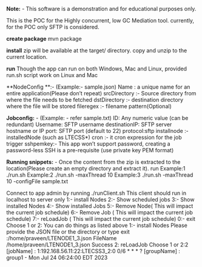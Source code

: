 
**Note:** - This software is a demonstration and for educational purposes only.

This is the POC for the Highly concurrent, low GC Mediation tool. currently, for the POC only SFTP is considered.

**create package**
mvn package

**install**
zip will be available at the target/ directory. copy and unzip to the current location.

**run**
Though the app can run on both Windows, Mac and Linux, provided run.sh script work  on Linux and Mac

**NodeConfig **:- (Example:- sample.json)
Name : a unique name for an entire application(Please don’t repeat)
srcDirectory :- Source directory from where the file needs to be fetched
dstDirectory :- destination directory where the file will be stored
fileregex :- filename pattern(Optional)



**Jobconfig:** - (Example: - refer sample.txt)
ID: Any numeric value (can be redundant)
Username: SFTP username
destinationIP: SFTP server hostname or IP
port: SFTP port (default to 22)
protocol:sftp
installnode :-  installedNode (such as LTECSS*)
cron :- it cron expression for the job trigger
sshpemkey:- This app won’t support password, creating a password-less SSH is a pre-requisite (use private key PEM format)



**Running snippets:** -
Once the content from the zip is extracted to the location(Please create an empty directory and extract it). run
                Example:1 ./run.sh
                Example:2 ./run.sh -maxThread 10
                Example:3 ./run.sh -maxThread 10 -configFile  sample.txt

Connect to app admin by running ./runClient.sh
This client should  run in localhost to server only
1:- install Nodes
2:- Show scheduled jobs
3:- Show installed Nodes
4:- Show installed Jobs
5:- Remove Node( This will impact the current job schedule)
6:- Remove Job ( This will impact the current job schedule)
7:- reLoadJob ( This will impact the current job schedule)
0:- exit
Choose 1 or 2:
You can do things as listed above
	1:- install Nodes
	Please provide the JSON file or the directory or type exit :/home/praveen/LTENODE1_3.json
FileName /home/praveen/LTENODE1_3.json
Success
2: reLoadJob
Choose 1 or 2:2
[jobName] : 1:192.168.56.11:22:LTECSS3_2:0 0/6 * * * ? [groupName] : group1 - Mon Jul 24 06:24:00 EDT 2023


